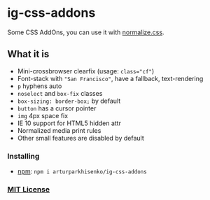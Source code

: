 # ig-css-addons

Some CSS AddOns, you can use it with [normalize.css](https://github.com/necolas/normalize.css).

## What it is

- Mini-crossbrowser clearfix (usage: `class="cf"`)
- Font-stack with `"San Francisco"`, have a fallback, text-rendering
- `p` hyphens auto
- `noselect` and `box-fix` classes
- `box-sizing: border-box;` by default
- `button` has a cursor pointer
- `img` 4px space fix
- IE 10 support for HTML5 hidden attr
- Normalized media print rules
- Other small features are disabled by default

### Installing

- [npm](https://www.npmjs.com/): `npm i arturparkhisenko/ig-css-addons`

### [MIT License](LICENSE.md)
